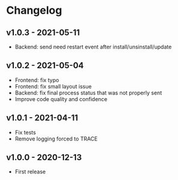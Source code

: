 # Changelog

## v1.0.3 - 2021-05-11

* Backend: send need restart event after install/unsinstall/update

## v1.0.2 - 2021-05-04

* Frontend: fix typo
* Frontend: fix small layout issue
* Backend: fix final process status that was not properly sent
* Improve code quality and confidence

## v1.0.1 - 2021-04-11

* Fix tests
* Remove logging forced to TRACE

## v1.0.0 - 2020-12-13

* First release

